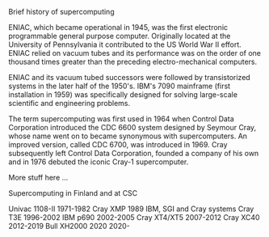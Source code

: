 Brief history of supercomputing

ENIAC, which became operational in 1945, was the first electronic programmable general purpose computer. Originally located at the University of Pennsylvania it contributed to the US World War II effort. ENIAC relied on vacuum tubes and its performance was on the order of one thousand times greater than the preceding electro-mechanical computers.

ENIAC and its vacuum tubed successors were followed by transistorized systems in the later half of the 1950's. IBM's 7090 mainframe (first installation in 1959) was specifically designed for solving large-scale scientific and engineering problems.

The term supercomputing was first used in 1964 when Control Data Corporation introduced the CDC 6600 system designed by Seymour Cray, whose name went on to became synonymous with supercomputers. An improved version, called CDC 6700, was introduced in 1969. Cray subsequently left Control Data Corporation, founded a company of his own and in 1976 debuted the iconic Cray-1 supercomputer.

More stuff here ...

Supercomputing in Finland and at CSC

Univac 1108-II 1971-1982
Cray XMP 1989 
IBM, SGI and Cray systems
Cray T3E 1996-2002
IBM p690 2002-2005
Cray XT4/XT5 2007-2012
Cray XC40 2012-2019
Bull XH2000 2020 2020-
